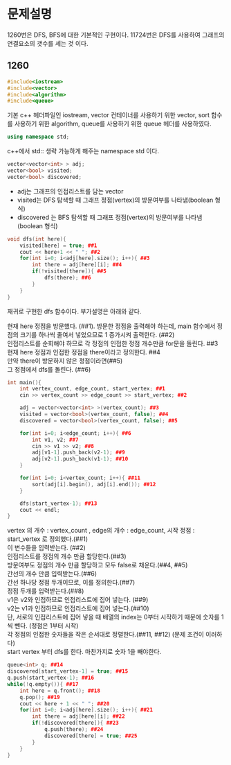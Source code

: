 # 문제설명
1260번은 DFS, BFS에 대한 기본적인 구현이다.
11724번은 DFS를 사용하여 그래프의 연결요소의 갯수를 세는 것 이다.

## 1260

```c++
#include<iostream>
#include<vector>
#include<algorithm>
#include<queue>
```
기본 c++ 헤더파일인 iostream, vector 컨테이너를 사용하기 위한 vector, sort 함수를 사용하기 위한 algorithm, queue를 사용하기 위한 queue 헤더를 사용하였다.

```c++
using namespace std;
```
c++에서 std:: 생략 가능하게 해주는 namespace std 이다.

```c++
vector<vector<int> > adj;
vector<bool> visited;
vector<bool> discovered;
```
* adj는 그래프의 인접리스트를 담는 vector
* visited는 DFS 탐색할 때 그래프 정점(vertex)의 방문여부를 나타냄(boolean 형식)
* discovered 는 BFS 탐색할 때 그래프 정점(vertex)의 방문여부를 나타냄(boolean 형식)

```c++
void dfs(int here){
    visited[here] = true; ##1 
    cout << here+1 << " "; ##2
    for(int i=0; i<adj[here].size(); i++){ ##3
        int there = adj[here][i]; ##4
        if(!visited[there]){ ##5
            dfs(there); ##6
        }
    }
}
```
재귀로 구현한 dfs 함수이다. 부가설명은 아래와 같다.  
  
현재 here 정점을 방문했다. (##1). 
방문한 정점을 출력해야 하는데, main 함수에서 정점의 크기를 하나씩 줄여서 넣었으므로 1 증가시켜 출력한다. (##2)  
인접리스트를 순회해야 하므로 각 정점의 인접한 정점 개수만큼 for문을 돌린다. ##3  
현재 here 정점과 인접한 정점을 there이라고 정의한다. ##4  
만약 there이 방문하지 않은 정점이라면(##5)  
그 정점에서 dfs를 돌린다. (##6)  

```c++
int main(){
    int vertex_count, edge_count, start_vertex; ##1
    cin >> vertex_count >> edge_count >> start_vertex; ##2

    adj = vector<vector<int> >(vertex_count); ##3
    visited = vector<bool>(vertex_count, false); ##4
    discovered = vector<bool>(vertex_count, false); ##5

    for(int i=0; i<edge_count; i++){ ##6
        int v1, v2; ##7
        cin >> v1 >> v2; ##8
        adj[v1-1].push_back(v2-1); ##9
        adj[v2-1].push_back(v1-1); ##10
    }

    for(int i=0; i<vertex_count; i++){ ##11
        sort(adj[i].begin(), adj[i].end()); ##12
    }

    dfs(start_vertex-1); ##13
    cout << endl;
}
```

vertex 의 개수 : vertex_count , edge의 개수 : edge_count, 시작 정점 : start_vertex 로 정의했다.(##1)  
이 변수들을 입력받는다. (##2)  
인접리스트를 정점의 개수 만큼 할당한다.(##3)  
방문여부도 정점의 개수 만큼 할당하고 모두 false로 채운다.(##4, ##5)  
간선의 개수 만큼 입력받는다.(##6)  
간선 하나당 정점 두개이므로, 이를 정의한다.(##7)  
정점 두개를 입력받는다.(##8)  
v1은 v2와 인접하므로 인접리스트에 집어 넣는다. (##9)  
v2는 v1과 인접하므로 인접리스트에 집어 넣는다.(##10)  
단, 서로의 인접리스트에 집어 넣을 때 배열의 index는 0부터 시작하기 때문에 숫자를 1씩 뺀다. (정점은 1부터 시작)  
각 정점의 인접한 숫자들을 작은 순서대로 정렬한다.(##11, ##12) (문제 조건이 이러하다)  
start vertex 부터 dfs를 한다. 마찬가지로 숫자 1을 빼야한다.  

```c++
queue<int> q; ##14
discovered[start_vertex-1] = true; ##15
q.push(start_vertex-1); ##16
while(!q.empty()){ ##17
	int here = q.front(); ##18
	q.pop(); ##19
	cout << here + 1 << " "; ##20
	for(int i=0; i<adj[here].size(); i++){ ##21
		int there = adj[here][i]; ##22
		if(!discovered[there]){ ##23
    		q.push(there); ##24
		    discovered[there] = true; ##25
		}
	}
}
```